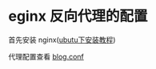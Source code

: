 # eginx 反向代理的配置

首先安装 nginx([ubutu下安装教程](https://www.digitalocean.com/community/tutorials/how-to-install-nginx-on-ubuntu-18-04-quickstart))

代理配置查看 [blog.conf](./blog.conf)